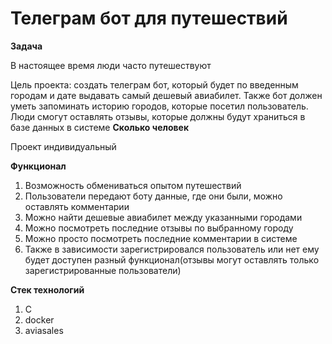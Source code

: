 # Телеграм бот для путешествий

**Задача**

В настоящее время люди часто путешествуют

Цель проекта: создать телеграм бот, который будет по введенным городам и дате выдавать самый дешевый авиабилет. Также бот должен уметь запоминать историю городов, которые посетил пользователь. Люди смогут оставлять отзывы, которые должны будут храниться в базе данных в системе
**Сколько человек**

Проект индивидуальный

**Функционал**

1. Возможность обмениваться опытом путешествий
2. Пользователи передают боту данные, где они были, можно оставлять комментарии
3. Можно найти дешевые авиабилет между указанными городами
4. Можно посмотреть последние отзывы по выбранному городу
5. Можно просто посмотреть последние комментарии в системе
6. Также в зависимости зарегистрировался пользователь или нет ему будет доступен разный функционал(отзывы могут оставлять только зарегистрированные пользователи)

**Стек технологий**
1. C
2. docker
3. aviasales
